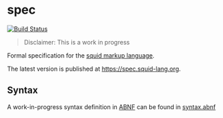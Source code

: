 # spec

[![Build Status](https://travis-ci.org/squid-lang/spec.svg?branch=master)](https://travis-ci.org/squid-lang/spec)

> Disclaimer: This is a work in progress

Formal specification for the [squid markup language](https://github.com/squid-lang/squid).

The latest version is published at https://spec.squid-lang.org.

## Syntax

A work-in-progress syntax definition in [ABNF](https://en.wikipedia.org/wiki/Augmented_Backus-Naur_form) can be found in [syntax.abnf](./syntax.abnf)